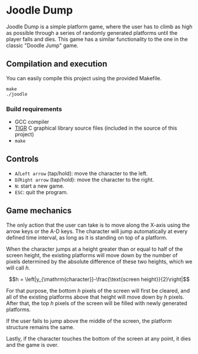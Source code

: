 # Joodle Dump

Joodle Dump is a simple platform game, where the user has to climb as high as possible through a series of randomly generated platforms until the player falls and dies. This game has a similar functionality to the one in the classic "Doodle Jump" game.

## Compilation and execution

You can easily compile this project using the provided Makefile.

```
make
./joodle
```

### Build requirements

- GCC compiler
- [TIGR](https://github.com/erkkah/tigr/tree/master) C graphical library source files (included in the source of this project)
- `make`

## Controls

- `A`/`Left arrow` (tap/hold): move the character to the left.
- `D`/`Right arrow` (tap/hold): move the character to the right.
- `N`: start a new game.
- `ESC`: quit the program.

## Game mechanics

The only action that the user can take is to move along the X-axis using the arrow keys or the A-D keys. The character will jump automatically at every defined time interval, as long as it is standing on top of a platform.

When the character jumps at a height greater than or equal to half of the screen height, the existing platforms will move down by the number of pixels determined by the absolute difference of these two heights, which we will call $h$.

$$h = \left|y_{\mathrm{character}}-\frac{\text{screen height}}{2}\right|$$

For that purpose, the bottom $h$ pixels of the screen will first be cleared, and all of the existing platforms above that height will move down by $h$ pixels. After that, the top $h$ pixels of the screen will be filled with newly generated platforms.

If the user fails to jump above the middle of the screen, the platform structure remains the same.

Lastly, if the character touches the bottom of the screen at any point, it dies and the game is over.
